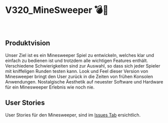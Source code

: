 # V320_MineSweeper 💣🚩
<br>

## Produktvision
Unser Ziel ist es ein Minesweeper Spiel zu entwickeln, welches klar und einfach zu bedienen ist und trotzdem alle wichtigen Features enthält. Verschiedene Schwierigkeiten sind zur Auswahl, so dass sich jeder Spieler mit kniffeligen Runden testen kann. Look und Feel dieser Version von Minesweeper bringt den User zurück in die Zeiten von frühen Konsolen Anwendungen. Nostalgische Äesthetik auf neuester Software und Hardware für ein Minesweeper Erlebnis wie noch nie. 
<br>

## User Stories
User Stories für den Minesweeper, sind im [Issues Tab](https://github.com/DeltaGamingCH/V320_MineSweeper/issues) ersichtlich.

